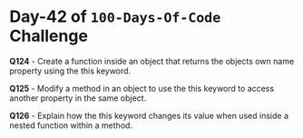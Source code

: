 # Day-42 of `100-Days-Of-Code` Challenge

**Q124** - Create a function inside an object that returns the objects own name property using the this keyword.

**Q125** - Modify a method in an object to use the this keyword to access another property in the same object.

**Q126** - Explain how the this keyword changes its value when used inside a nested function within a method.
 


 



 
 
 

 

 

 

 





 
 

 


 


 

 
 
 


 